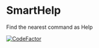 # SmartHelp
Find the nearest command as Help

<a href="https://www.codefactor.io/repository/github/goldengamerlp/smarthelp"><img src="https://www.codefactor.io/repository/github/goldengamerlp/smarthelp/badge" alt="CodeFactor" /></a>

